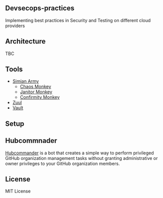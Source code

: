 ## Devsecops-practices

Implementing best practices in Security and Testing on different cloud providers

## Architecture

TBC

## Tools 

* [Simian Army](https://github.com/Netflix/SimianArmy/wiki)
  * [Chaos Monkey](https://github.com/Netflix/chaosmonkey)
  * [Janitor Monkey](https://github.com/Netflix/SimianArmy/wiki/Quick-Start-Guide)
  * [Confirmity Monkey](https://github.com/Netflix/SimianArmy/wiki/Conformity-Settings)
* [Zuul](https://github.com/Netflix/zuul/wiki)
* [Vault](https://www.vaultproject.io/)

## Setup

## Hubcommnader

[Hubcommander](https://github.com/Netflix/hubcommander) is a bot that creates a simple way to perform privileged GitHub organization management tasks without granting administrative or owner privileges to your GitHub organization members.



## License

MIT License
